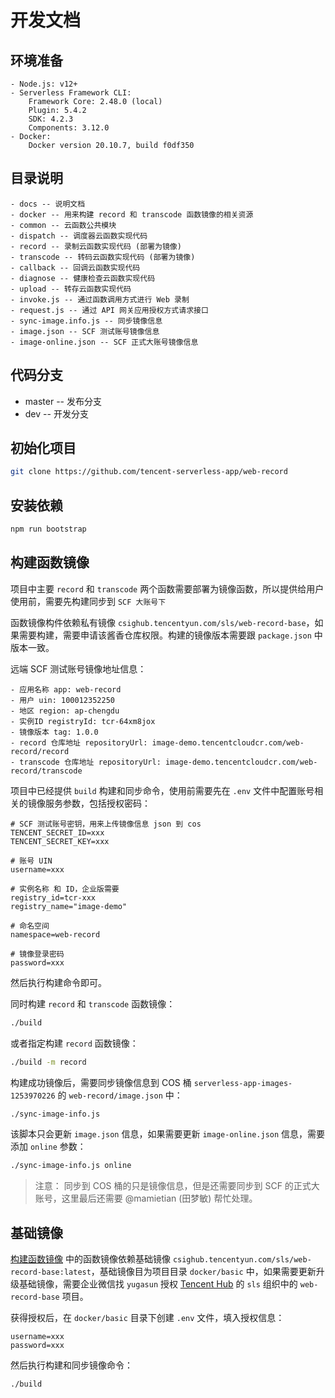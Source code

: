 # 开发文档

## 环境准备

```
- Node.js: v12+
- Serverless Framework CLI:
    Framework Core: 2.48.0 (local)
    Plugin: 5.4.2
    SDK: 4.2.3
    Components: 3.12.0
- Docker:
    Docker version 20.10.7, build f0df350
```

## 目录说明

```text
- docs -- 说明文档
- docker -- 用来构建 record 和 transcode 函数镜像的相关资源
- common -- 云函数公共模块
- dispatch -- 调度器云函数实现代码
- record -- 录制云函数实现代码 (部署为镜像)
- transcode -- 转码云函数实现代码 (部署为镜像)
- callback -- 回调云函数实现代码
- diagnose -- 健康检查云函数实现代码
- upload -- 转存云函数实现代码
- invoke.js -- 通过函数调用方式进行 Web 录制
- request.js -- 通过 API 网关应用授权方式请求接口
- sync-image.info.js -- 同步镜像信息
- image.json -- SCF 测试账号镜像信息
- image-online.json -- SCF 正式大账号镜像信息
```

## 代码分支

- master -- 发布分支
- dev -- 开发分支

## 初始化项目

```bash
git clone https://github.com/tencent-serverless-app/web-record
```

## 安装依赖

```bash
npm run bootstrap
```

## 构建函数镜像

项目中主要 `record` 和 `transcode` 两个函数需要部署为镜像函数，所以提供给用户使用前，需要先构建同步到 `SCF 大账号下`

函数镜像构件依赖私有镜像 `csighub.tencentyun.com/sls/web-record-base`，如果需要构建，需要申请该酱香仓库权限。构建的镜像版本需要跟 `package.json` 中版本一致。

远端 SCF 测试账号镜像地址信息：

```
- 应用名称 app: web-record
- 用户 uin: 100012352250
- 地区 region: ap-chengdu
- 实例ID registryId: tcr-64xm8jox
- 镜像版本 tag: 1.0.0
- record 仓库地址 repositoryUrl: image-demo.tencentcloudcr.com/web-record/record
- transcode 仓库地址 repositoryUrl: image-demo.tencentcloudcr.com/web-record/transcode
```

项目中已经提供 `build` 构建和同步命令，使用前需要先在 `.env` 文件中配置账号相关的镜像服务参数，包括授权密码：

```text
# SCF 测试账号密钥，用来上传镜像信息 json 到 cos
TENCENT_SECRET_ID=xxx
TENCENT_SECRET_KEY=xxx

# 账号 UIN
username=xxx

# 实例名称 和 ID，企业版需要
registry_id=tcr-xxx
registry_name="image-demo"

# 命名空间
namespace=web-record

# 镜像登录密码
password=xxx
```

然后执行构建命令即可。

同时构建 `record` 和 `transcode` 函数镜像：

```bash
./build
```

或者指定构建 `record` 函数镜像：

```bash
./build -m record
```

构建成功镜像后，需要同步镜像信息到 COS 桶 `serverless-app-images-1253970226` 的 `web-record/image.json` 中：

```bash
./sync-image-info.js
```

该脚本只会更新 `image.json` 信息，如果需要更新 `image-online.json` 信息，需要添加 `online` 参数：

```bash
./sync-image-info.js online
```

> 注意： 同步到 COS 桶的只是镜像信息，但是还需要同步到 SCF 的正式大账号，这里最后还需要 @mamietian (田梦敏) 帮忙处理。

## 基础镜像

[构建函数镜像](#构建函数镜像) 中的函数镜像依赖基础镜像 `csighub.tencentyun.com/sls/web-record-base:latest`，基础镜像目为项目目录 `docker/basic` 中，如果需要更新升级基础镜像，需要企业微信找 `yugasun` 授权 [Tencent Hub](http://csighub.oa.com/tencenthub) 的 `sls` 组织中的 `web-record-base` 项目。

获得授权后，在 `docker/basic` 目录下创建 `.env` 文件，填入授权信息：

```text
username=xxx
password=xxx
```

然后执行构建和同步镜像命令：

```bash
./build
```
